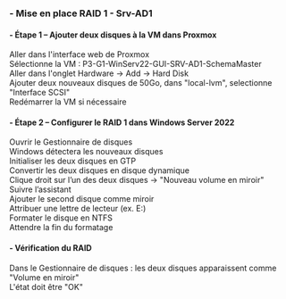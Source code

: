 ### - Mise en place RAID 1 - Srv-AD1  

#### - Étape 1 – Ajouter deux disques à la VM dans Proxmox  
Aller dans l'interface web de Proxmox  
Sélectionne la VM : P3-G1-WinServ22-GUI-SRV-AD1-SchemaMaster  
Aller dans l'onglet Hardware -> Add -> Hard Disk  
Ajouter deux nouveaux disques de 50Go, dans "local-lvm", selectionne "Interface SCSI"  
Redémarrer la VM si nécessaire  

#### - Étape 2 – Configurer le RAID 1 dans Windows Server 2022  
Ouvrir le Gestionnaire de disques  
Windows détectera les nouveaux disques  
Initialiser les deux disques en GTP  
Convertir les deux disques en disque dynamique  
Clique droit sur l’un des deux disques → "Nouveau volume en miroir"  
Suivre l’assistant  
Ajouter le second disque comme miroir  
Attribuer une lettre de lecteur (ex. E:)  
Formater le disque en NTFS  
Attendre la fin du formatage  

#### - Vérification du RAID  
Dans le Gestionnaire de disques : les deux disques apparaissent comme "Volume en miroir"  
L'état doit être "OK"  
